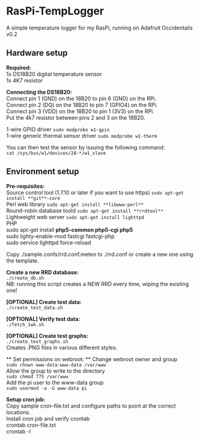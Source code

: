 # RasPi-TempLogger

A simple temperature logger for my RasPi, running on Adafruit Occidentalis v0.2

## Hardware setup
**Required:**  
1x DS18B20 digital temperature sensor  
1x 4K7 resistor  

**Connecting the DS18B20:**  
Connect pin 1 (GND) on the 18B20 to pin 6 (GND) on the RPi.  
Connect pin 2 (DQ) on the 18B20 to pin 7 (GPIO4) on the RPi.  
Connect pin 3 (VDD) on the 18B20 to pin 1 (3V3) on the RPi.  
Put the 4k7 resistor between pins 2 and 3 on the 18B20.  

1-wire GPIO driver `sudo modprobe w1-gpio`  
1-wire generic thermal sensor driver `sudo modprobe w1-therm`  

You can then test the sensor by issuing the following command:  
`cat /sys/bus/w1/devices/28-*/w1_slave`  

## Environment setup
**Pre-requisites:**  
Source control tool (1.7.10 or later if you want to use https) `sudo apt-get install **git**-core`  
Perl web library `sudo apt-get install **libwww-perl**`  
Round-robin database toold `sudo apt-get install **rrdtool**`  
Lightweight web server `sudo apt-get install lighttpd`  
PHP  
	sudo apt-get install **php5-common php5-cgi php5**  
	sudo lighty-enable-mod fastcgi fastcgi-php  
	sudo service lighttpd force-reload  

Copy ./sample.confs/rrd.conf.meteo to ./rrd.conf or create a new one using the template.  

**Create a new RRD database:**  
`./create_db.sh`  
NB: running this script creates a NEW RRD every time, wiping the existing one!

**[OPTIONAL] Create test data:**  
`./create_test_data.sh`  

**[OPTIONAL] Verify test data:**  
`./fetch_1wk.sh`  

**[OPTIONAL] Create test graphs:**  
`./create_test_graphs.sh`  
Creates .PNG files in various different styles.  

** Set permissions on webroot: **
Change webroot owner and group    
`sudo chown www-data:www-data /var/www`  
Allow the group to write to the directory  
`sudo chmod 775 /var/www`  
Add the pi user to the www-data group  
`sudo usermod -a -G www-data pi`  

**Setup cron job:**  
Copy sample cron-file.txt and configure paths to point at the correct locations.  
Install cron job and verify crontab   
	crontab cron-file.txt  
	crontab -l  

